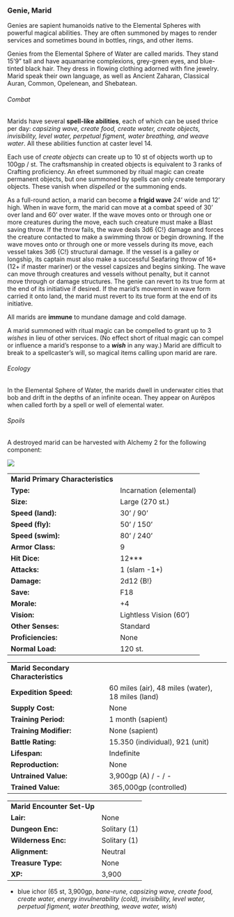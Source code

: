 ### Genie, Marid

Genies are sapient humanoids native to the Elemental Spheres with powerful magical abilities. They are often summoned by mages to render services and sometimes bound in bottles, rings, and other items.

Genies from the Elemental Sphere of Water are called marids. They stand 15’9” tall and have aquamarine complexions, grey-green eyes, and blue-tinted black hair. They dress in flowing clothing adorned with fine jewelry. Marid speak their own language, as well as Ancient Zaharan, Classical Auran, Common, Opelenean, and Shebatean.

###### Combat

Marids have several **spell-like abilities**, each of which can be used thrice per day: *capsizing wave, create food, create water, create objects, invisibility, level water, perpetual figment, water breathing, and weave water*. All these abilities function at caster level 14.

Each use of *create objects* can create up to 10 st of objects worth up to 100gp / st. The craftsmanship in created objects is equivalent to 3 ranks of Crafting proficiency. An efreet summoned by ritual magic can create permanent objects, but one summoned by spells can only create temporary objects. These vanish when *dispelled* or the summoning ends.

As a full-round action, a marid can become a **frigid wave** 24’ wide and 12’ high. When in wave form, the marid can move at a combat speed of 30’ over land and 60’ over water. If the wave moves onto or through one or more creatures during the move, each such creature must make a Blast saving throw. If the throw fails, the wave deals 3d6 {C!} damage and forces the creature contacted to make a swimming throw or begin drowning. If the wave moves onto or through one or more vessels during its move, each vessel takes 3d6 {C!} structural damage. If the vessel is a galley or longship, its captain must also make a successful Seafaring throw of 16+ (12+ if master mariner) or the vessel capsizes and begins sinking. The wave can move through creatures and vessels without penalty, but it cannot move through or damage structures. The genie can revert to its true form at the end of its initiative if desired. If the marid’s movement in wave form carried it onto land, the marid must revert to its true form at the end of its initiative.

All marids are **immune** to mundane damage and cold damage.

A marid summoned with ritual magic can be compelled to grant up to 3 *wishes* in lieu of other services. (No effect short of ritual magic can compel or influence a marid’s response to a ***wish*** in any way.) Marid are difficult to break to a spellcaster’s will, so magical items calling upon marid are rare.

###### Ecology

In the Elemental Sphere of Water, the marids dwell in underwater cities that bob and drift in the depths of an infinite ocean. They appear on Aurëpos when called forth by a spell or well of elemental water.

###### Spoils

A destroyed marid can be harvested with Alchemy 2 for the following component:

![](data:image/png;base64...)

|  |  |
| --- | --- |
| **Marid Primary Characteristics** | |
| **Type:** | Incarnation (elemental) |
| **Size:** | Large (270 st.) |
| **Speed (land):** | 30’ / 90’ |
| **Speed (fly):** | 50’ / 150’ |
| **Speed (swim):** | 80’ / 240’ |
| **Armor Class:** | 9 |
| **Hit Dice:** | 12\*\*\* |
| **Attacks:** | 1 (slam -1+) |
| **Damage:** | 2d12 {B!} |
| **Save:** | F18 |
| **Morale:** | +4 |
| **Vision:** | Lightless Vision (60’) |
| **Other Senses:** | Standard |
| **Proficiencies:** | None |
| **Normal Load:** | 120 st. |

|  |  |
| --- | --- |
| **Marid Secondary Characteristics** | |
| **Expedition Speed:** | 60 miles (air), 48 miles (water), 18 miles (land) |
| **Supply Cost:** | None |
| **Training Period:** | 1 month (sapient) |
| **Training Modifier:** | None (sapient) |
| **Battle Rating:** | 15.350 (individual), 921 (unit) |
| **Lifespan:** | Indefinite |
| **Reproduction:** | None |
| **Untrained Value:** | 3,900gp (A) / - / - |
| **Trained Value:** | 365,000gp (controlled) |

|  |  |
| --- | --- |
| **Marid Encounter Set-Up** | |
| **Lair:** | None |
| **Dungeon Enc:** | Solitary (1) |
| **Wilderness Enc:** | Solitary (1) |
| **Alignment:** | Neutral |
| **Treasure Type:** | None |
| **XP:** | 3,900 |

* blue ichor (65 st, 3,900gp, *bane-rune, capsizing wave, create food, create water, energy invulnerability (cold), invisibility, level water, perpetual figment, water breathing, weave water, wish*)
